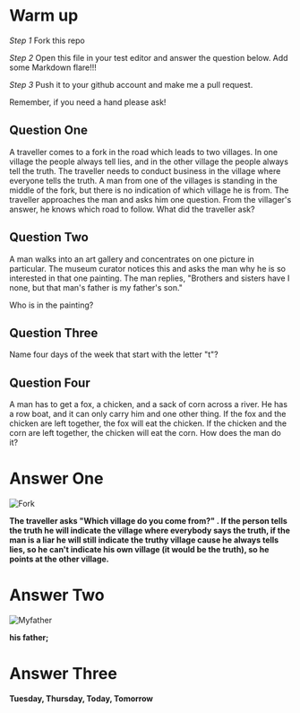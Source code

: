 # Warm up

_Step 1_
Fork this repo

_Step 2_
Open this file in your test editor and answer the question below. Add some Markdown flare!!!

_Step 3_
Push it to your github account and make me a pull request.

Remember, if you need a hand please ask!


## Question One
A traveller comes to a fork in the road which leads to two villages. In one village the people always tell lies, and in the other village the people always tell the truth. The traveller needs to conduct business in the village where everyone tells the truth. A man from one of the villages is standing in the middle of the fork, but there is no indication of which village he is from. The traveller approaches the man and asks him one question. From the villager's answer, he knows which road to follow. What did the traveller ask?


## Question Two
A man walks into an art gallery and concentrates on one picture in particular. The museum curator notices this and asks the man why he is so interested in that one painting. The man replies, "Brothers and sisters have I none, but that man's father is my father's son."

Who is in the painting?

## Question Three
Name four days of the week that start with the letter "t"?

## Question Four
A man has to get a fox, a chicken, and a sack of corn across a river. He has a row boat, and it can only carry him and one other thing. If the fox and the chicken are left together, the fox will eat the chicken. If the chicken and the corn are left together, the chicken will eat the corn. How does the man do it?


Answer One
============
 
 ![Fork](http://i.imgur.com/UnSUq2n.jpg)
 

 **The traveller asks "Which village do you come from?" . If the person tells the truth he will indicate the village where everybody says the truth, if the man is a liar he will still indicate the truthy village cause he always tells lies, so he can't indicate his own village (it would be the truth), so he points at the other village.**


 Answer Two
 ==========
 ![Myfather](http://www.mindpuzzle.me/wp-content/uploads/2015/04/painting-riddle_HI-RESOLUTION.jpg)

 **his father;**



 Answer Three
 ============

**Tuesday, Thursday, Today, Tomorrow**